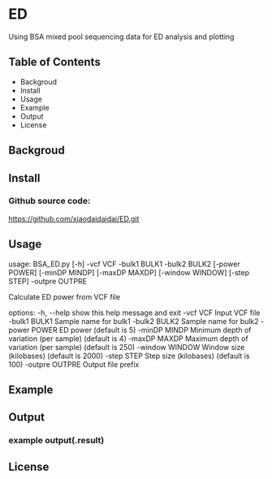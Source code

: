 # ED
Using BSA mixed pool sequencing data for ED analysis and plotting

## Table of Contents
* Backgroud
* Install
* Usage
* Example
* Output
* License
## Backgroud

## Install
### Github source code:
https://github.com/xiaodaidaidai/ED.git
## Usage
usage: BSA_ED.py [-h] -vcf VCF -bulk1 BULK1 -bulk2 BULK2 [-power POWER] [-minDP MINDP] [-maxDP MAXDP] [-window WINDOW] [-step STEP] -outpre OUTPRE

Calculate ED power from VCF file

options:
  -h, --help      show this help message and exit
  -vcf VCF        Input VCF file
  -bulk1 BULK1    Sample name for bulk1
  -bulk2 BULK2    Sample name for bulk2
  -power POWER    ED power (default is 5)
  -minDP MINDP    Minimum depth of variation (per sample) (default is 4)
  -maxDP MAXDP    Maximum depth of variation (per sample) (default is 250)
  -window WINDOW  Window size (kilobases) (default is 2000)
  -step STEP      Step size (kilobases) (default is 100)
  -outpre OUTPRE  Output file prefix


  ## Example

  ## Output
  ### example output(.result)

  ## License
  
